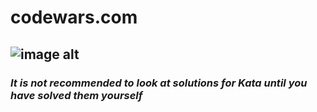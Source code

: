 # codewars.com
![image alt](https://www.codewars.com/users/HODOR72/badges/large)
---
### *It is not recommended to look at solutions for Kata until you have solved them yourself*
